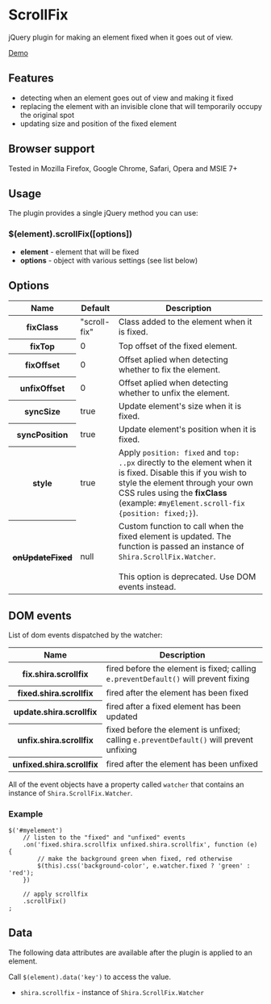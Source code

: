 # ScrollFix

jQuery plugin for making an element fixed when it goes out of view.

[Demo](http://htmlpreview.github.io/?http://github.com/ShiraNai7/jquery-scrollfix/blob/master/demo.html)


## Features

- detecting when an element goes out of view and making it fixed
- replacing the element with an invisible clone that will temporarily occupy the original spot
- updating size and position of the fixed element


## Browser support

Tested in Mozilla Firefox, Google Chrome, Safari, Opera and MSIE 7+


## Usage

The plugin provides a single jQuery method you can use:


### $(element).scrollFix([options])

- **element** - element that will be fixed
- **options** - object with various settings (see list below)


## Options

<table>
    <thead>
        <tr>
            <th>Name</th>
            <th>Default</th>
            <th>Description</th>
        </tr>
    </thead>
    <tbody>
        <tr>
            <th>fixClass</th>
            <td>"scroll-fix"</td>
            <td>Class added to the element when it is fixed.</td>
        </tr>
        <tr>
            <th>fixTop</th>
            <td>0</td>
            <td>Top offset of the fixed element.</td>
        </tr>
        <tr>
            <th>fixOffset</th>
            <td>0</td>
            <td>Offset aplied when detecting whether to fix the element.</td>
        </tr>
        <tr>
            <th>unfixOffset</th>
            <td>0</td>
            <td>Offset aplied when detecting whether to unfix the element.</td>
        </tr>
        <tr>
            <th>syncSize</th>
            <td>true</td>
            <td>Update element's size when it is fixed.</td>
        </tr>
        <tr>
            <th>syncPosition</th>
            <td>true</td>
            <td>Update element's position when it is fixed.</td>
        </tr>
        <tr>
            <th>style</th>
            <td>true</td>
            <td>Apply <code>position: fixed</code> and <code>top: ..px</code> directly to the element when it is fixed. Disable this if you wish to style the element through your own CSS rules using the <strong>fixClass</strong> (example: <code>#myElement.scroll-fix {position: fixed;}</code>).</td>
        </tr>
        <tr>
            <th><del>onUpdateFixed</del></th>
            <td>null</td>
            <td>Custom function to call when the fixed element is updated. The function is passed an instance of <code>Shira.ScrollFix.Watcher</code>.<br><br>This option is deprecated. Use DOM events instead.</td>
        </tr>
    </tbody>
</table>


## DOM events

List of dom events dispatched by the watcher:

<table>
    <thead>
        <tr>
            <th>Name</th>
            <th>Description</th>
        </tr>
    </thead>
    <tbody>
        <tr>
            <th>fix.shira.scrollfix</th>
            <td>fired before the element is fixed; calling <code>e.preventDefault()</code> will prevent fixing</td>
        </tr>
        <tr>
            <th>fixed.shira.scrollfix</th>
            <td>fired after the element has been fixed</td>
        </tr>
        <tr>
            <th>update.shira.scrollfix</th>
            <td>fired after a fixed element has been updated</td>
        </tr>
        <tr>
            <th>unfix.shira.scrollfix</th>
            <td>fixed before the element is unfixed; calling <code>e.preventDefault()</code> will prevent unfixing</td>
        </tr>
        <tr>
            <th>unfixed.shira.scrollfix</th>
            <td>fired after the element has been unfixed</td>
        </tr>
    </tbody>
</table>

All of the event objects have a property called `watcher` that contains an instance of `Shira.ScrollFix.Watcher`.


### Example

    $('#myelement')
        // listen to the "fixed" and "unfixed" events
        .on('fixed.shira.scrollfix unfixed.shira.scrollfix', function (e) {
            // make the background green when fixed, red otherwise
            $(this).css('background-color', e.watcher.fixed ? 'green' : 'red');
        })

        // apply scrollfix
        .scrollFix()
    ;


## Data

The following data attributes are available after the plugin is applied to an element.

Call `$(element).data('key')` to access the value.

- `shira.scrollfix` - instance of `Shira.ScrollFix.Watcher`
